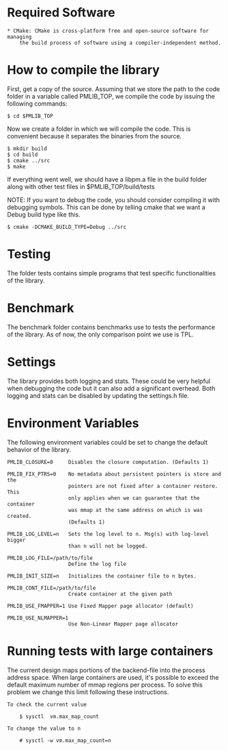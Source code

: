 Required Software
=================

    * CMake: CMake is cross-platform free and open-source software for managing
        the build process of software using a compiler-independent method.

How to compile the library
==========================

First, get a copy of the source. Assuming that we store the path to the code
folder in a variable called PMLIB_TOP, we compile the code by issuing the
following commands:

    $ cd $PMLIB_TOP

Now we create a folder in which we will compile the code. This is convenient
because it separates the binaries from the source.

    $ mkdir build
    $ cd build
    $ cmake ../src
    $ make

If everything went well, we should have a libpm.a file in the build folder
along with other test files in $PMLIB_TOP/build/tests

NOTE: If you want to debug the code, you should consider compiling it with
debugging symbols. This can be done by telling cmake that we want a Debug build
type like this.

    $ cmake -DCMAKE_BUILD_TYPE=Debug ../src

Testing
=======

The folder tests contains simple programs that test specific functionalities
of the library.

Benchmark
=========

The benchmark folder contains benchmarks use to tests the performance of the
library. As of now, the only comparison point we use is TPL.

Settings
========

The library provides both logging and stats. These could be very helpful when
debugging the code but it can also add a significant overhead. Both logging and
stats can be disabled by updating the settings.h file.

Environment Variables
=====================

The following environment variables could be set to change the default behavior
of the library.

    PMLIB_CLOSURE=0     Disables the closure computation. (Defaults 1)

    PMLIB_FIX_PTRS=0    No metadata about persistent pointers is store and the
                        pointers are not fixed after a container restore. This
                        only applies when we can guarantee that the container
                        was mmap at the same address on which is was created.
                        (Defaults 1)

    PMLIB_LOG_LEVEL=n   Sets the log level to n. Msg(s) with log-level bigger
                        than n will not be logged.

    PMLIB_LOG_FILE=/path/to/file
                        Define the log file

    PMLIB_INIT_SIZE=n   Initializes the container file to n bytes.

    PMLIB_CONT_FILE=/path/to/file
                        Create container at the given path

    PMLIB_USE_FMAPPER=1 Use Fixed Mapper page allocator (default)

    PMLIB_USE_NLMAPPER=1
                        Use Non-Linear Mapper page allocator


Running tests with large containers
===================================

The current design maps portions of the backend-file into the process address
space. When large containers are used, it's possible to exceed the default
maximum number of mmap regions per process. To solve this problem we change
this limit following these instructions.

    To check the current value

        $ sysctl  vm.max_map_count

    To change the value to n

        # sysctl -w vm.max_map_count=n

